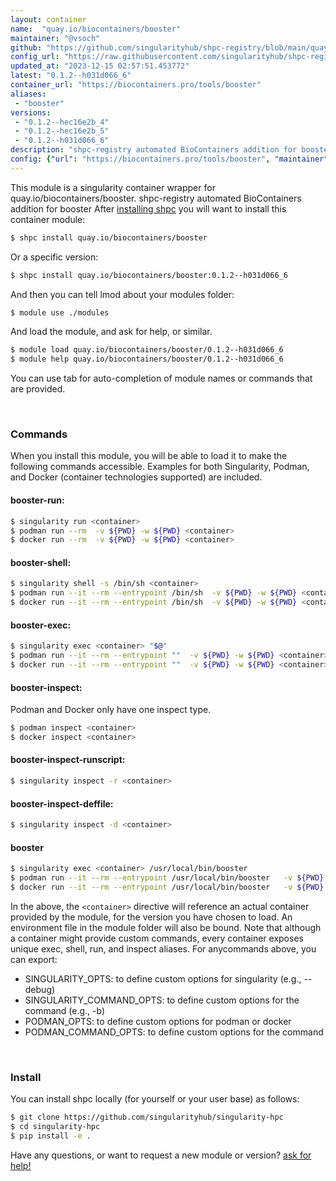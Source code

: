 ```yaml
---
layout: container
name:  "quay.io/biocontainers/booster"
maintainer: "@vsoch"
github: "https://github.com/singularityhub/shpc-registry/blob/main/quay.io/biocontainers/booster/container.yaml"
config_url: "https://raw.githubusercontent.com/singularityhub/shpc-registry/main/quay.io/biocontainers/booster/container.yaml"
updated_at: "2023-12-15 02:57:51.453772"
latest: "0.1.2--h031d066_6"
container_url: "https://biocontainers.pro/tools/booster"
aliases:
 - "booster"
versions:
 - "0.1.2--hec16e2b_4"
 - "0.1.2--hec16e2b_5"
 - "0.1.2--h031d066_6"
description: "shpc-registry automated BioContainers addition for booster"
config: {"url": "https://biocontainers.pro/tools/booster", "maintainer": "@vsoch", "description": "shpc-registry automated BioContainers addition for booster", "latest": {"0.1.2--h031d066_6": "sha256:e41cac09753cdc4de09c21dc203f3baa30224469f120daf4402d74b927b3fae0"}, "tags": {"0.1.2--hec16e2b_4": "sha256:548ea4089fd808f6a5f9a62754914f03fcce65305195aa79dda765f64c48c6eb", "0.1.2--hec16e2b_5": "sha256:e094b11b25e548a1a9f33d77bfa63799ac07b8d3c6964da241eaee368cdfae42", "0.1.2--h031d066_6": "sha256:e41cac09753cdc4de09c21dc203f3baa30224469f120daf4402d74b927b3fae0"}, "docker": "quay.io/biocontainers/booster", "aliases": {"booster": "/usr/local/bin/booster"}}
---
```


This module is a singularity container wrapper for quay.io/biocontainers/booster.
shpc-registry automated BioContainers addition for booster
After [installing shpc](#install) you will want to install this container module:


```bash
$ shpc install quay.io/biocontainers/booster
```

Or a specific version:

```bash
$ shpc install quay.io/biocontainers/booster:0.1.2--h031d066_6
```

And then you can tell lmod about your modules folder:

```bash
$ module use ./modules
```

And load the module, and ask for help, or similar.

```bash
$ module load quay.io/biocontainers/booster/0.1.2--h031d066_6
$ module help quay.io/biocontainers/booster/0.1.2--h031d066_6
```

You can use tab for auto-completion of module names or commands that are provided.

<br>

### Commands

When you install this module, you will be able to load it to make the following commands accessible.
Examples for both Singularity, Podman, and Docker (container technologies supported) are included.

#### booster-run:

```bash
$ singularity run <container>
$ podman run --rm  -v ${PWD} -w ${PWD} <container>
$ docker run --rm  -v ${PWD} -w ${PWD} <container>
```

#### booster-shell:

```bash
$ singularity shell -s /bin/sh <container>
$ podman run --it --rm --entrypoint /bin/sh  -v ${PWD} -w ${PWD} <container>
$ docker run --it --rm --entrypoint /bin/sh  -v ${PWD} -w ${PWD} <container>
```

#### booster-exec:

```bash
$ singularity exec <container> "$@"
$ podman run --it --rm --entrypoint ""  -v ${PWD} -w ${PWD} <container> "$@"
$ docker run --it --rm --entrypoint ""  -v ${PWD} -w ${PWD} <container> "$@"
```

#### booster-inspect:

Podman and Docker only have one inspect type.

```bash
$ podman inspect <container>
$ docker inspect <container>
```

#### booster-inspect-runscript:

```bash
$ singularity inspect -r <container>
```

#### booster-inspect-deffile:

```bash
$ singularity inspect -d <container>
```


#### booster

```bash
$ singularity exec <container> /usr/local/bin/booster
$ podman run --it --rm --entrypoint /usr/local/bin/booster   -v ${PWD} -w ${PWD} <container> -c " $@"
$ docker run --it --rm --entrypoint /usr/local/bin/booster   -v ${PWD} -w ${PWD} <container> -c " $@"
```



In the above, the `<container>` directive will reference an actual container provided
by the module, for the version you have chosen to load. An environment file in the
module folder will also be bound. Note that although a container
might provide custom commands, every container exposes unique exec, shell, run, and
inspect aliases. For anycommands above, you can export:

 - SINGULARITY_OPTS: to define custom options for singularity (e.g., --debug)
 - SINGULARITY_COMMAND_OPTS: to define custom options for the command (e.g., -b)
 - PODMAN_OPTS: to define custom options for podman or docker
 - PODMAN_COMMAND_OPTS: to define custom options for the command

<br>

### Install

You can install shpc locally (for yourself or your user base) as follows:

```bash
$ git clone https://github.com/singularityhub/singularity-hpc
$ cd singularity-hpc
$ pip install -e .
```

Have any questions, or want to request a new module or version? [ask for help!](https://github.com/singularityhub/singularity-hpc/issues)